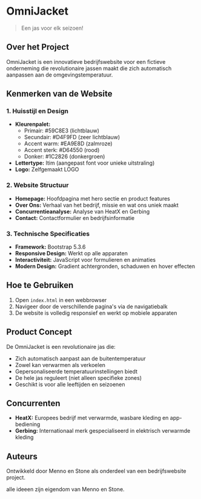 
# OmniJacket

> Een jas voor elk seizoen!

## Over het Project

OmniJacket is een innovatieve bedrijfswebsite voor een fictieve onderneming die revolutionaire jassen maakt die zich automatisch aanpassen aan de omgevingstemperatuur.

## Kenmerken van de Website

### 1. Huisstijl en Design

- **Kleurenpalet:**
  - Primair: #59C8E3 (lichtblauw)
  - Secundair: #D4F9FD (zeer lichtblauw)
  - Accent warm: #EA9E8D (zalmroze)
  - Accent sterk: #D64550 (rood)
  - Donker: #1C2826 (donkergroen)
- **Lettertype:** Itim (aangepast font voor unieke uitstraling)
- **Logo:** Zelfgemaakt LOGO

### 2. Website Structuur

- **Homepage:** Hoofdpagina met hero sectie en product features
- **Over Ons:** Verhaal van het bedrijf, missie en wat ons uniek maakt
- **Concurrentieanalyse:** Analyse van HeatX en Gerbing
- **Contact:** Contactformulier en bedrijfsinformatie

### 3. Technische Specificaties

- **Framework:** Bootstrap 5.3.6
- **Responsive Design:** Werkt op alle apparaten
- **Interactiviteit:** JavaScript voor formulieren en animaties
- **Modern Design:** Gradient achtergronden, schaduwen en hover effecten

## Hoe te Gebruiken

1. Open `index.html` in een webbrowser
2. Navigeer door de verschillende pagina's via de navigatiebalk
3. De website is volledig responsief en werkt op mobiele apparaten

## Product Concept

De OmniJacket is een revolutionaire jas die:

- Zich automatisch aanpast aan de buitentemperatuur
- Zowel kan verwarmen als verkoelen
- Gepersonaliseerde temperatuurinstellingen biedt
- De hele jas reguleert (niet alleen specifieke zones)
- Geschikt is voor alle leeftijden en seizoenen

## Concurrenten

- **HeatX:** Europees bedrijf met verwarmde, wasbare kleding en app-bediening
- **Gerbing:** Internationaal merk gespecialiseerd in elektrisch verwarmde kleding

## Auteurs

Ontwikkeld door Menno en Stone als onderdeel van een bedrijfswebsite project.

alle ideeen zijn eigendom van Menno en Stone.
